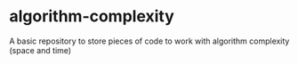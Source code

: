 # algorithm-complexity
A basic repository to store pieces of code to work with algorithm complexity (space and time)
